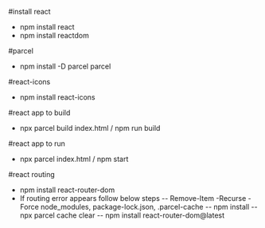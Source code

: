 #install react

- npm install react
- npm install reactdom

#parcel

- npm install -D parcel parcel

#react-icons

- npm install react-icons

#react app to build

- npx parcel build index.html / npm run build

#react app to run

- npx parcel index.html / npm start

#react routing

- npm install react-router-dom
- If routing error appears follow below steps
  -- Remove-Item -Recurse -Force node_modules, package-lock.json, .parcel-cache
  -- npm install
  -- npx parcel cache clear
  -- npm install react-router-dom@latest
